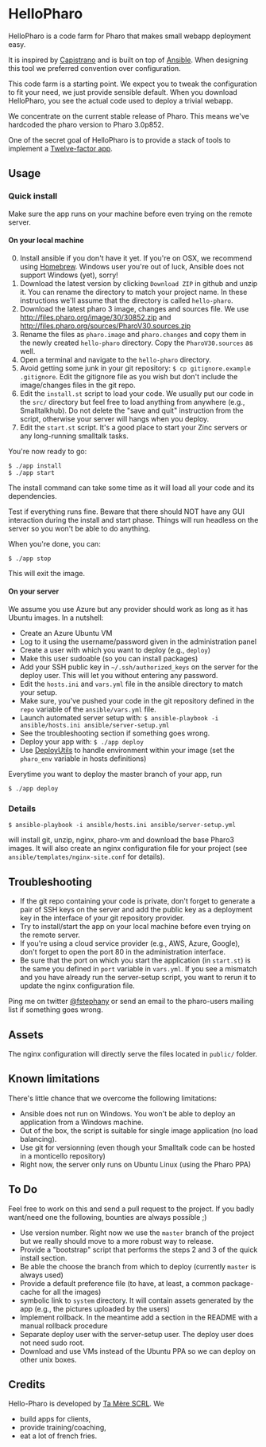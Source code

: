 # HelloPharo

HelloPharo is a code farm for Pharo that makes small webapp deployment easy.

It is inspired by [Capistrano](http://capistranorb.com/) and is built on top of
[Ansible](http://www.ansible.com/home). When designing this tool we preferred
convention over configuration.

This code farm is a starting point. We expect you to tweak the configuration to
fit your need, we just provide sensible default. When you download HelloPharo,
you see the actual code used to deploy a trivial webapp.

We concentrate on the current stable release of Pharo. This means we've hardcoded the
pharo version to Pharo 3.0p852.

One of the secret goal of HelloPharo is to provide a stack of tools to implement a
[Twelve-factor app](http://12factor.net/).

## Usage

### Quick install

Make sure the app runs on your machine before even trying on the remote server.

#### On your local machine

0. Install ansible if you don't have it yet. If you're on OSX, we recommend using
   [Homebrew](http://brew.sh/). Windows user you're out of luck, Ansible does not
   support Windows (yet), sorry!
1. Download the latest version by clicking `Download ZIP` in github and unzip it.
   You can rename the directory to match your project name. In these instructions
   we'll assume that the directory is called `hello-pharo`.
2. Download the latest pharo 3 image, changes and sources file. We use
   http://files.pharo.org/image/30/30852.zip and
   http://files.pharo.org/sources/PharoV30.sources.zip
3. Rename the files as `pharo.image` and `pharo.changes` and copy them in the newly
   created `hello-pharo` directory. Copy the `PharoV30.sources` as well.
4. Open a terminal and navigate to the `hello-pharo` directory.
5. Avoid getting some junk in your git repository: `$ cp gitignore.example .gitignore`.
   Edit the gitignore file as you wish but don't include the image/changes files in
   the git repo.
6. Edit the `install.st` script to load your code. We usually put our code in
   the `src/` directory but feel free to load anything from anywhere (e.g., Smalltalkhub).
   Do not delete the "save and quit" instruction from the script, otherwise your
   server will hangs when you deploy.
7. Edit the `start.st` script. It's a good place to start your Zinc servers or any
   long-running smalltalk tasks.

You're now ready to go:

    $ ./app install
    $ ./app start

The install command can take some time as it will load all your code and its dependencies.

Test if everything runs fine. Beware that there should NOT have any GUI interaction
during the install and start phase. Things will run headless on the server so you
won't be able to do anything.

When you're done, you can:

    $ ./app stop

This will exit the image.

#### On your server

We assume you use Azure but any provider should work as long as it has Ubuntu images.
In a nutshell:

* Create an Azure Ubuntu VM
* Log to it using the username/password given in the administration panel
* Create a user with which you want to deploy (e.g., `deploy`)
* Make this user sudoable (so you can install packages)
* Add your SSH public key in `~/.ssh/authorized_keys` on the server for the deploy user.
  This will let you without entering any password.
* Edit the `hosts.ini` and `vars.yml` file in the ansible directory to match your setup.
* Make sure, you've pushed your code in the git repository defined in the `repo`
  variable of the `ansible/vars.yml` file.
* Launch automated server setup with: `$ ansible-playbook -i ansible/hosts.ini ansible/server-setup.yml`
* See the troubleshooting section if something goes wrong.
* Deploy your app with: `$ ./app deploy`
* Use [DeployUtils](http://smalltalkhub.com/#!/~TaMere/DeployUtils) to handle environment within your image (set the `pharo_env` variable in hosts definitions)

Everytime you want to deploy the master branch of your app, run

    $ ./app deploy

### Details

    $ ansible-playbook -i ansible/hosts.ini ansible/server-setup.yml

will install git, unzip, nginx, pharo-vm and download the base Pharo3 images.
It will also create an nginx configuration file for your project (see
`ansible/templates/nginx-site.conf` for details).

## Troubleshooting

* If the git repo containing your code is private, don't forget to generate a
  pair of SSH keys on the server and add the public key as a deployment key in
  the interface of your git repository provider.
* Try to install/start the app on your local machine before even trying on the
  remote server.
* If you're using a cloud service provider (e.g., AWS, Azure, Google), don't forget to
  open the port 80 in the administration interface.
* Be sure that the port on which you start the application (in `start.st`) is the
  same you defined in `port` variable in `vars.yml`. If you see a mismatch and you
  have already run the server-setup script, you want to rerun it to update the
  nginx configuration file.

Ping me on twitter [@fstephany](http://twitter.com/fstephany) or send an email
to the pharo-users mailing list if something goes wrong.

## Assets

The nginx configuration will directly serve the files located in `public/` folder.

## Known limitations

There's little chance that we overcome the following limitations:

* Ansible does not run on Windows. You won't be able to deploy an application
  from a Windows machine.
* Out of the box, the script is suitable for single image application (no load
  balancing).
* Use git for versionning (even though your Smalltalk code can be hosted in
  a monticello repository)
* Right now, the server only runs on Ubuntu Linux (using the Pharo PPA)

## To Do

Feel free to work on this and send a pull request to the project. If you badly
want/need one the following, bounties are always possible ;)

* Use version number. Right now we use the `master` branch of the project but we
  really should move to a more robust way to release.
* Provide a "bootstrap" script that performs the steps 2 and 3 of the quick
  install section.
* Be able the choose the branch from which to deploy (currently `master` is always
  used)
* Provide a default preference file (to have, at least, a common package-cache
  for all the images)
* symbolic link to `system` directory. It will contain assets generated by the app
  (e.g., the pictures uploaded by the users)
* Implement rollback. In the meantime add a section in the README with a manual rollback
  procedure
* Separate deploy user with the server-setup user. The deploy user does not need
  sudo root.
* Download and use VMs instead of the Ubuntu PPA so we can deploy on other unix boxes.

## Credits

Hello-Pharo is developed by [Ta Mère SCRL](http://tamere.eu). We

* build apps for clients,
* provide training/coaching,
* eat a lot of french fries.
